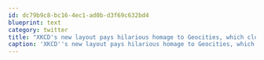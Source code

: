 ```yaml
---
id: dc79b9c8-bc16-4ec1-ad0b-d3f69c632bd4
blueprint: text
category: twitter
title: "XKCD's new layout pays hilarious homage to Geocities, which closed its virtual doors today: http://bit.ly/TRhEs  (via @rob_sheridan)"
caption: 'XKCD''s new layout pays hilarious homage to Geocities, which closed its virtual doors today: http://bit.ly/TRhEs  (via <span class="username username_linked">@<a href="https://twitter.com/rob_sheridan" title="Rob Sheridan (Parody)">rob_sheridan</a></span>)'
---
```

